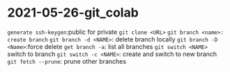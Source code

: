 # 2021-05-26-git_colab
`generate ssh-keygen`:public for private
`git clone <URL>` 
`git branch <name>: create branch`
`git branch -d <NAME>`: delete branch locally
`git branch -D <Name>`:force delete
`get branch -a`: list all branches
`git switch <NAME>` switch to branch
`git switch -c <NAME>`: create and switch to new branch
`git fetch --prune`: prune other branches